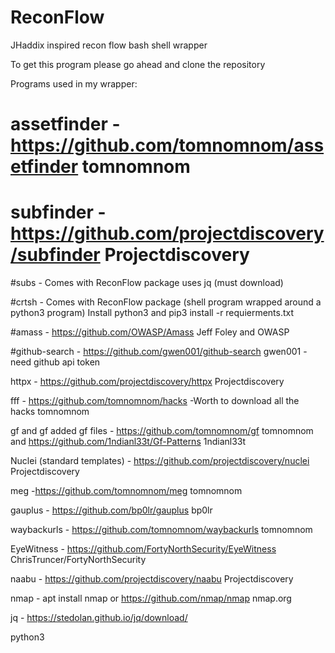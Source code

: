 # ReconFlow
JHaddix inspired recon flow bash shell wrapper 

To get this program please go ahead and clone the repository

Programs used in my wrapper:

# assetfinder - https://github.com/tomnomnom/assetfinder tomnomnom

# subfinder - https://github.com/projectdiscovery/subfinder Projectdiscovery 

#subs - Comes with ReconFlow package uses jq (must download)

#crtsh - Comes with ReconFlow package (shell program wrapped around a python3 program) Install python3 and pip3 install -r requierments.txt

#amass - https://github.com/OWASP/Amass Jeff Foley and OWASP

#github-search - https://github.com/gwen001/github-search gwen001 - need github api token

httpx - https://github.com/projectdiscovery/httpx Projectdiscovery

fff - https://github.com/tomnomnom/hacks -Worth to download all the hacks tomnomnom 

gf and gf added gf files - https://github.com/tomnomnom/gf tomnomnom and https://github.com/1ndianl33t/Gf-Patterns 1ndianl33t

Nuclei (standard templates) - https://github.com/projectdiscovery/nuclei Projectdiscovery

meg -https://github.com/tomnomnom/meg tomnomnom

gauplus - https://github.com/bp0lr/gauplus bp0lr

waybackurls - https://github.com/tomnomnom/waybackurls tomnomnom

EyeWitness - https://github.com/FortyNorthSecurity/EyeWitness ChrisTruncer/FortyNorthSecurity

naabu - https://github.com/projectdiscovery/naabu Projectdiscovery

nmap -  apt install nmap or https://github.com/nmap/nmap nmap.org

jq - https://stedolan.github.io/jq/download/

python3 
